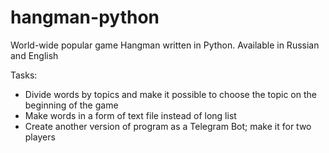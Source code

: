 # hangman-python
World-wide popular game Hangman written in Python. Available in Russian and English

Tasks:
- Divide words by topics and make it possible to choose the topic on the beginning of the game
- Make words in a form of text file instead of long list
- Create another version of program as a Telegram Bot; make it for two players
